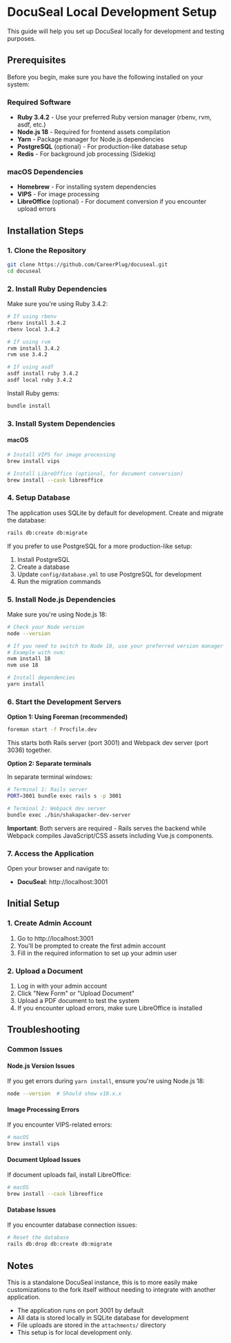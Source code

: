 # DocuSeal Local Development Setup

This guide will help you set up DocuSeal locally for development and testing purposes.

## Prerequisites

Before you begin, make sure you have the following installed on your system:

### Required Software
- **Ruby 3.4.2** - Use your preferred Ruby version manager (rbenv, rvm, asdf, etc.)
- **Node.js 18** - Required for frontend assets compilation
- **Yarn** - Package manager for Node.js dependencies
- **PostgreSQL** (optional) - For production-like database setup
- **Redis** - For background job processing (Sidekiq)

### macOS Dependencies
- **Homebrew** - For installing system dependencies
- **VIPS** - For image processing
- **LibreOffice** (optional) - For document conversion if you encounter upload errors

## Installation Steps

### 1. Clone the Repository

```bash
git clone https://github.com/CareerPlug/docuseal.git
cd docuseal
```

### 2. Install Ruby Dependencies

Make sure you're using Ruby 3.4.2:

```bash
# If using rbenv
rbenv install 3.4.2
rbenv local 3.4.2

# If using rvm
rvm install 3.4.2
rvm use 3.4.2

# If using asdf
asdf install ruby 3.4.2
asdf local ruby 3.4.2
```

Install Ruby gems:

```bash
bundle install
```

### 3. Install System Dependencies

#### macOS
```bash
# Install VIPS for image processing
brew install vips

# Install LibreOffice (optional, for document conversion)
brew install --cask libreoffice
```

### 4. Setup Database

The application uses SQLite by default for development. Create and migrate the database:

```bash
rails db:create db:migrate
```

If you prefer to use PostgreSQL for a more production-like setup:

1. Install PostgreSQL
2. Create a database
3. Update `config/database.yml` to use PostgreSQL for development
4. Run the migration commands

### 5. Install Node.js Dependencies

Make sure you're using Node.js 18:

```bash
# Check your Node version
node --version

# If you need to switch to Node 18, use your preferred version manager
# Example with nvm:
nvm install 18
nvm use 18

# Install dependencies
yarn install
```

### 6. Start the Development Servers

**Option 1: Using Foreman (recommended)**
```bash
foreman start -f Procfile.dev
```
This starts both Rails server (port 3001) and Webpack dev server (port 3036) together.

**Option 2: Separate terminals**

In separate terminal windows:

```bash
# Terminal 1: Rails server
PORT=3001 bundle exec rails s -p 3001

# Terminal 2: Webpack dev server
bundle exec ./bin/shakapacker-dev-server
```

**Important**: Both servers are required - Rails serves the backend while Webpack compiles JavaScript/CSS assets including Vue.js components.

### 7. Access the Application

Open your browser and navigate to:
- **DocuSeal**: http://localhost:3001

## Initial Setup

### 1. Create Admin Account

1. Go to http://localhost:3001
2. You'll be prompted to create the first admin account
3. Fill in the required information to set up your admin user

### 2. Upload a Document

1. Log in with your admin account
2. Click "New Form" or "Upload Document"
3. Upload a PDF document to test the system
4. If you encounter upload errors, make sure LibreOffice is installed

## Troubleshooting

### Common Issues

#### Node.js Version Issues
If you get errors during `yarn install`, ensure you're using Node.js 18:
```bash
node --version  # Should show v18.x.x
```

#### Image Processing Errors
If you encounter VIPS-related errors:
```bash
# macOS
brew install vips
```

#### Document Upload Issues
If document uploads fail, install LibreOffice:
```bash
# macOS
brew install --cask libreoffice
```

#### Database Issues
If you encounter database connection issues:
```bash
# Reset the database
rails db:drop db:create db:migrate
```

## Notes
This is a standalone DocuSeal instance, this is to more easily make customizations to the fork itself without needing to integrate with another application.
- The application runs on port 3001 by default
- All data is stored locally in SQLite database for development
- File uploads are stored in the `attachments/` directory
- This setup is for local development only.
